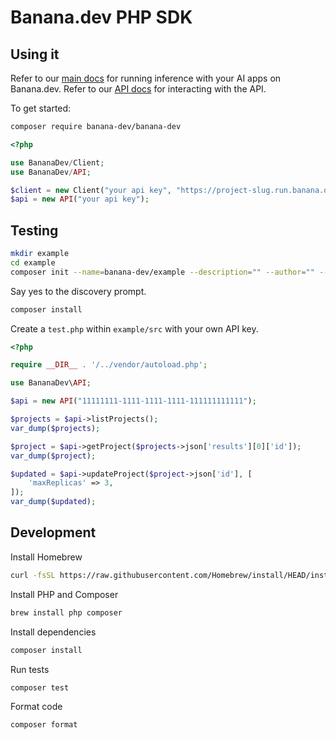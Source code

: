 # Banana.dev PHP SDK

## Using it

Refer to our [main docs](https://docs.banana.dev) for running inference with your AI apps on Banana.dev.
Refer to our [API docs](https://docs.api.banana.dev) for interacting with the API.

To get started:

```sh
composer require banana-dev/banana-dev
```

```php
<?php

use BananaDev/Client;
use BananaDev/API;

$client = new Client("your api key", "https://project-slug.run.banana.dev");
$api = new API("your api key");
```

## Testing

```sh
mkdir example
cd example
composer init --name=banana-dev/example --description="" --author="" --autoload=src/ --repository='{"type":"path","url":"../"}' --license="" --require="banana-dev/banana-dev @dev" --require="guzzlehttp/guzzle:^7.8" --stability=dev --no-interaction
```

Say yes to the discovery prompt.
```sh
composer install
```

Create a `test.php` within `example/src` with your own API key.
```php
<?php

require __DIR__ . '/../vendor/autoload.php';

use BananaDev\API;

$api = new API("11111111-1111-1111-1111-111111111111");

$projects = $api->listProjects();
var_dump($projects);

$project = $api->getProject($projects->json['results'][0]['id']);
var_dump($project);

$updated = $api->updateProject($project->json['id'], [
    'maxReplicas' => 3,
]);
var_dump($updated);
```

## Development

Install Homebrew

```sh
curl -fsSL https://raw.githubusercontent.com/Homebrew/install/HEAD/install.sh
```

Install PHP and Composer

```sh
brew install php composer
```

Install dependencies

```sh
composer install
```

Run tests

```sh
composer test
```

Format code
```sh
composer format
```
